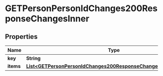 

# GETPersonPersonIdChanges200ResponseChangesInner


## Properties

| Name | Type | Description | Notes |
|------------ | ------------- | ------------- | -------------|
|**key** | **String** |  |  [optional] |
|**items** | [**List&lt;GETPersonPersonIdChanges200ResponseChangesInnerItemsInner&gt;**](GETPersonPersonIdChanges200ResponseChangesInnerItemsInner.md) |  |  [optional] |




